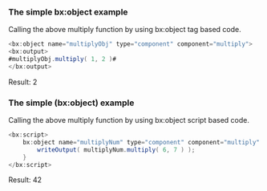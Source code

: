 ### The simple bx:object example

Calling the above multiply function by using bx:object tag based code.


```java
<bx:object name="multiplyObj" type="component" component="multiply">
<bx:output>
#multiplyObj.multiply( 1, 2 )#
</bx:output>
```

Result: 2

### The simple (bx:object) example

Calling the above multiply function by using bx:object script based code.


```java
<bx:script>
	bx:object name="multiplyNum" type="component" component="multiply" {
		writeOutput( multiplyNum.multiply( 6, 7 ) );
	}
</bx:script>

```

Result: 42


